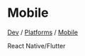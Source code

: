 # Mobile

[Dev](../../../README.md) / [Platforms](../README.md) / [Mobile](./README.md)

React Native/Flutter